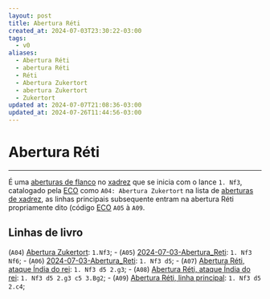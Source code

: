 ```yaml
---
layout: post
title: Abertura Réti
created_at: 2024-07-03T23:30:22-03:00
tags:
  - v0
aliases:
  - Abertura Réti
  - abertura Réti
  - Réti
  - Abertura Zukertort
  - abertura Zukertort
  - Zukertort
updated at: 2024-07-07T21:08:36-03:00
updated_at: 2024-07-26T11:44:56-03:00
---
```

# Abertura Réti
----
É uma [aberturas de flanco](_draft/2024/07/2024-07-06-Aberturas_de_flanco.md) no [xadrez](api/2024/07/2024-07-06-Xadrez.md) que se inicia com o lance `1. Nf3`, catalogado pela  [ECO](api/2024/07/2024-07-07-Encyclopaedia_of_Chess_Openings.md) como `A04: Abertura Zukertort`  na lista de [aberturas de xadrez](_draft/2024/07/2024-07-06-Aberturas_de_xadrez.md), as linhas principais subsequente entram na abertura Réti propriamente dito (código [ECO](api/2024/07/2024-07-07-Encyclopaedia_of_Chess_Openings.md) `A05` à `A09`.

## Linhas de livro

 (`A04`) [Abertura Zukertort](_insight/2024/07/2024-07-03-Abertura_Reti.md): `1.Nf3`;
	-  (`A05`) [2024-07-03-Abertura_Reti](_insight/2024/07/2024-07-03-Abertura_Reti.md): `1. Nf3 Nf6`;
	-  (`A06`) [2024-07-03-Abertura_Reti](_insight/2024/07/2024-07-03-Abertura_Reti.md): `1. Nf3 d5`;
		-  (`A07`) [Abertura Réti, ataque Índia do rei](_insight/2024/07/2024-07-03-Abertura_Reti.md): `1. Nf3 d5 2.g3`;
			-  (`A08`) [Abertura Réti, ataque Índia do rei](_insight/2024/07/2024-07-03-Abertura_Reti.md): `1. Nf3 d5 2.g3 c5 3.Bg2`;
			-  (`A09`) [Abertura Réti, linha principal](_insight/2024/07/2024-07-03-Abertura_Reti.md): `1. Nf3 d5 2.c4`;